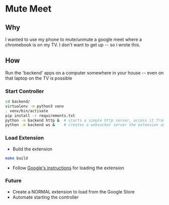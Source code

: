 Mute Meet
=========

Why
---
I wanted to use my phone to mute/unmute a google meet where a chromebook is on
my TV.  I don't want to get up -- so i wrote this.

How
---
Run the 'backend' apps on a computer somewhere in your house -- even on that 
laptop on the TV is possible

### Start Controller
```bash
cd backend/
virtualenv -m python3 venv
. venv/bin/activate
pip install -r requirements.txt
python -m backend http &  # starts a simple http server, access it from your phone
python -m backend ws &    # creates a websocket server the extension and controller accesses
```

### Load Extension
* Build the extension
```bash
make build
```
* Follow [Google's instructions](https://developer.chrome.com/extensions/getstarted) for loading the extension

### Future
* Create a NORMAL extension to load from the Google Store
* Automate starting the controller
